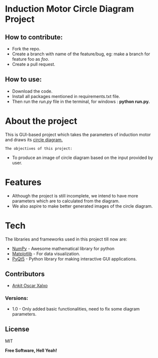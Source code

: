 # Induction Motor Circle Diagram Project 

## How to contribute:
* Fork the repo.
* Create a branch with name of the feature/bug, eg: make a branch for feature foo as *foo*.
* Create a pull request.

## How to use:
* Download the code.
* Install all packages mentioned in requirements.txt file.
* Then run the *run.py* file in the terminal, for windows : **python run.py.** 

# About the project

This is GUI-based project which takes the parameters of induction motor and draws its [circle diagram.](https://www.electrical4u.com/circle-diagram)

    The objectives of this project:
  - To produce an image of circle diagram based on the input provided by user.

# Features

  - Although the project is still incomplete, we intend to have more parameters which are to calculated from the diagram.
  - We also aspire to make better generated images of the circle diagram.



# Tech

The libraries and frameworks used in this project till now are:

* [NumPy](https://numpy.org/) - Awesome mathematical library for python
* [Matplotlib](https://matplotlib.org/) - For data visualization.
* [PyQt5](https://qt.io/) - Python library for making interactive GUI applications.


## Contributors

- [Ankit Oscar Xalxo](https://www.github.com/ankitoscar)


### Versions:

- 1.0 - Only added basic functionalities, need to fix some diagram parameters.


License
----

MIT


**Free Software, Hell Yeah!**

[//]: # (These are reference links used in the body of this note and get stripped out when the markdown processor does its job. There is no need to format nicely because it shouldn't be seen. Thanks SO - http://stackoverflow.com/questions/4823468/store-comments-in-markdown-syntax)


   [dill]: <https://github.com/joemccann/dillinger>
   [git-repo-url]: <https://github.com/joemccann/dillinger.git>
   [john gruber]: <http://daringfireball.net>
   [df1]: <http://daringfireball.net/projects/markdown/>
   [markdown-it]: <https://github.com/markdown-it/markdown-it>
   [Ace Editor]: <http://ace.ajax.org>
   [node.js]: <http://nodejs.org>
   [Twitter Bootstrap]: <http://twitter.github.com/bootstrap/>
   [jQuery]: <http://jquery.com>
   [@tjholowaychuk]: <http://twitter.com/tjholowaychuk>
   [express]: <http://expressjs.com>
   [AngularJS]: <http://angularjs.org>
   [Gulp]: <http://gulpjs.com>

   [PlDb]: <https://github.com/joemccann/dillinger/tree/master/plugins/dropbox/README.md>
   [PlGh]: <https://github.com/joemccann/dillinger/tree/master/plugins/github/README.md>
   [PlGd]: <https://github.com/joemccann/dillinger/tree/master/plugins/googledrive/README.md>
   [PlOd]: <https://github.com/joemccann/dillinger/tree/master/plugins/onedrive/README.md>
   [PlMe]: <https://github.com/joemccann/dillinger/tree/master/plugins/medium/README.md>
   [PlGa]: <https://github.com/RahulHP/dillinger/blob/master/plugins/googleanalytics/README.md>
